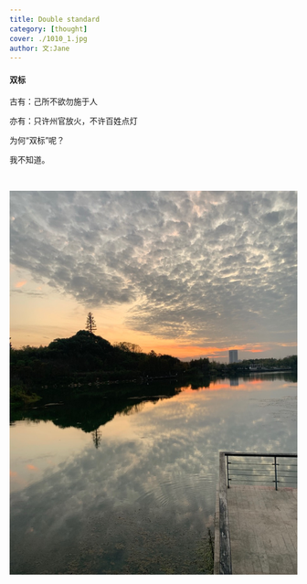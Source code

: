 ```yaml
---
title: Double standard
category: [thought]
cover: ./1010_1.jpg
author: 文:Jane
---
```


#### 双标

古有：己所不欲勿施于人

亦有：只许州官放火，不许百姓点灯



为何“双标”呢？

我不知道。





&emsp;&emsp;


![What you see is what you think](./1022_1.jpg)

